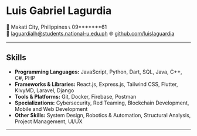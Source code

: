 # **Luis Gabriel Lagurdia**  
📍 Makati City, Philippines
📞 09*******61  
📧 laguardialh@students.national-u.edu.ph 
🌐 [github.com/luislaguardia](https://github.com/luislaguardia)

---

## **Skills**

- **Programming Languages:** JavaScript, Python, Dart, SQL, Java, C++, C#, PHP
- **Frameworks & Libraries:** React.js, Express.js, Tailwind CSS, Flutter, KivyMD, Laravel, Django
- **Tools & Platforms:** Git, Docker, Firebase, Postman  
- **Specializations:** Cybersecurity, Red Teaming, Blockchain Development, Mobile and Web Development
- **Other Skills:** System Design, Robotics & Automation, Structural Analysis, Project Management, UI/UX

---

